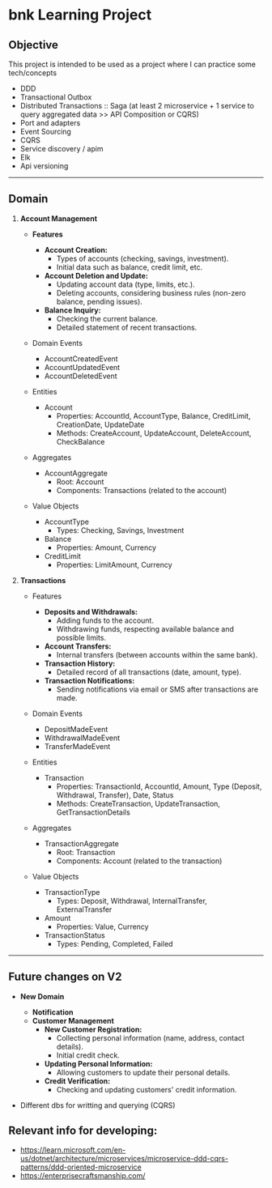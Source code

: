# bnk Learning Project


## Objective

This project is intended to be used as a project where I can practice some tech/concepts

- DDD
- Transactional Outbox
- Distributed Transactions :: Saga (at least 2 microservice + 1 service to query aggregated data >> API Composition or CQRS)
- Port and adapters
- Event Sourcing
- CQRS
- Service discovery / apim
- Elk
- Api versioning

- ---
## Domain

1. **Account Management**
    - **Features**
      - **Account Creation:**
          - Types of accounts (checking, savings, investment).
          - Initial data such as balance, credit limit, etc.
      - **Account Deletion and Update:**
          - Updating account data (type, limits, etc.).
          - Deleting accounts, considering business rules (non-zero balance, pending issues).
      - **Balance Inquiry:**
          - Checking the current balance.
          - Detailed statement of recent transactions.

    - Domain Events
        - AccountCreatedEvent
        - AccountUpdatedEvent
        - AccountDeletedEvent
    - Entities
      - Account
         - Properties: AccountId, AccountType, Balance, CreditLimit, CreationDate, UpdateDate
         - Methods: CreateAccount, UpdateAccount, DeleteAccount, CheckBalance
    - Aggregates
      - AccountAggregate
        - Root: Account
        - Components: Transactions (related to the account)
    - Value Objects
      - AccountType
        - Types: Checking, Savings, Investment
      - Balance
        - Properties: Amount, Currency
      - CreditLimit
        - Properties: LimitAmount, Currency

1. **Transactions**
   - Features
     - **Deposits and Withdrawals:**
       - Adding funds to the account.
       - Withdrawing funds, respecting available balance and possible limits.
     - **Account Transfers:**
       - Internal transfers (between accounts within the same bank).
     - **Transaction History:**
       - Detailed record of all transactions (date, amount, type).
     - **Transaction Notifications:**
       - Sending notifications via email or SMS after transactions are made.

    - Domain Events
      - DepositMadeEvent
      - WithdrawalMadeEvent
      - TransferMadeEvent
    - Entities
        - Transaction
            - Properties: TransactionId, AccountId, Amount, Type (Deposit, Withdrawal, Transfer), Date, Status
            - Methods: CreateTransaction, UpdateTransaction, GetTransactionDetails
    - Aggregates
      - TransactionAggregate
        - Root: Transaction
        - Components: Account (related to the transaction)
    - Value Objects
      - TransactionType
        - Types: Deposit, Withdrawal, InternalTransfer, ExternalTransfer
      - Amount
        - Properties: Value, Currency
      - TransactionStatus
        - Types: Pending, Completed, Failed


---
## Future changes on V2 

- **New Domain**
  - **Notification**
  -  **Customer Management**
     - **New Customer Registration:**
       - Collecting personal information (name, address, contact details).
       - Initial credit check.
     - **Updating Personal Information:**
       - Allowing customers to update their personal details.
     - **Credit Verification:**
       - Checking and updating customers' credit information.

- Different dbs for writting and querying (CQRS) 



## Relevant info for developing:
- https://learn.microsoft.com/en-us/dotnet/architecture/microservices/microservice-ddd-cqrs-patterns/ddd-oriented-microservice
- https://enterprisecraftsmanship.com/

